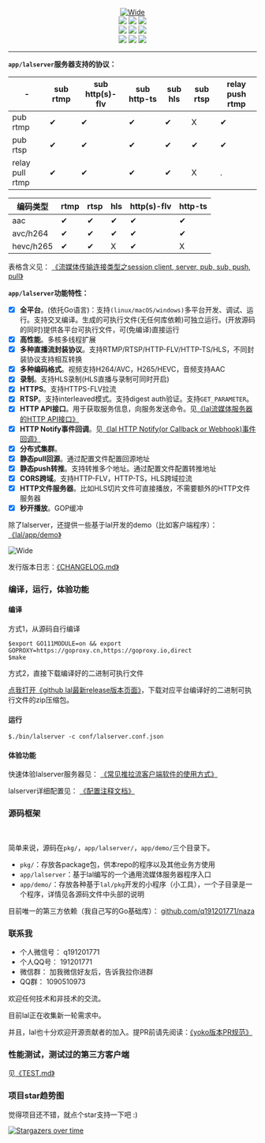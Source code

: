 <p align="center">
<a title="logo" target="_blank" href="https://github.com/q191201771/lal">
<img alt="Wide" src="https://pengrl.com/images/other/lallogo.png">
</a>
<br>
<a title="TravisCI" target="_blank" href="https://www.travis-ci.org/q191201771/lal"><img src="https://www.travis-ci.org/q191201771/lal.svg?branch=master"></a>
<a title="codecov" target="_blank" href="https://codecov.io/gh/q191201771/lal"><img src="https://codecov.io/gh/q191201771/lal/branch/master/graph/badge.svg?style=flat-square"></a>
<a title="goreportcard" target="_blank" href="https://goreportcard.com/report/github.com/q191201771/lal"><img src="https://goreportcard.com/badge/github.com/q191201771/lal?style=flat-square"></a>
<br>
<a title="codeline" target="_blank" href="https://github.com/q191201771/lal"><img src="https://sloc.xyz/github/q191201771/lal/?category=code"></a>
<a title="license" target="_blank" href="https://github.com/q191201771/lal/blob/master/LICENSE"><img src="https://img.shields.io/badge/license-MIT-brightgreen.svg?style=flat-square"></a>
<a title="lastcommit" target="_blank" href="https://github.com/q191201771/lal/commits/master"><img src="https://img.shields.io/github/commit-activity/m/q191201771/lal.svg?style=flat-square"></a>
<br>
<a title="pr" target="_blank" href="https://github.com/q191201771/lal/pulls"><img src="https://img.shields.io/github/issues-pr-closed/q191201771/lal.svg?style=flat-square&color=FF9966"></a>
<a title="hits" target="_blank" href="https://github.com/q191201771/lal"><img src="https://hits.b3log.org/q191201771/lal.svg?style=flat-square"></a>
<a title="toplanguage" target="_blank" href="https://github.com/q191201771/lal"><img src="https://img.shields.io/github/languages/top/q191201771/lal.svg?style=flat-square"></a>
<br>
</p>

---

**`app/lalserver`服务器支持的协议：**

| - | sub rtmp | sub http(s)-flv | sub http-ts | sub hls | sub rtsp | relay push rtmp |
| - | - | - | - | - | - | - |
| pub rtmp        | ✔ | ✔ | ✔ | ✔ | X | ✔ |
| pub rtsp        | ✔ | ✔ | ✔ | ✔ | ✔ | ✔ |
| relay pull rtmp | ✔ | ✔ | ✔ | ✔ | X | . |

| 编码类型 | rtmp | rtsp | hls | http(s)-flv | http-ts |
| - | - | - | - | - | - |
| aac       | ✔ | ✔ | ✔ | ✔ | ✔ |
| avc/h264  | ✔ | ✔ | ✔ | ✔ | ✔ |
| hevc/h265 | ✔ | ✔ | X | ✔ | X |

表格含义见： [《流媒体传输连接类型之session client, server, pub, sub, push, pull》](https://pengrl.com/p/20080)

**`app/lalserver`功能特性：**

- [x] **全平台**。(依托Go语言)：支持`(linux/macOS/windows)`多平台开发、调试、运行。支持交叉编译。生成的可执行文件(无任何库依赖)可独立运行。(开放源码的同时)提供各平台可执行文件，可(免编译)直接运行
- [x] **高性能**。多核多线程扩展
- [x] **多种直播流封装协议**。支持RTMP/RTSP/HTTP-FLV/HTTP-TS/HLS，不同封装协议支持相互转换
- [x] **多种编码格式**。视频支持H264/AVC，H265/HEVC，音频支持AAC
- [x] **录制**。支持HLS录制(HLS直播与录制可同时开启)
- [x] **HTTPS**。支持HTTPS-FLV拉流
- [x] **RTSP**。支持interleaved模式。支持digest auth验证。支持`GET_PARAMETER`。
- [x] **HTTP API接口**。用于获取服务信息，向服务发送命令。见[《lal流媒体服务器的HTTP API接口》](https://pengrl.com/p/20100)
- [x] **HTTP Notify事件回调**。见[《lal HTTP Notify(or Callback or Webhook)事件回调》](https://pengrl.com/p/20101)
- [x] **分布式集群**。
- [x] **静态pull回源**。通过配置文件配置回源地址
- [x] **静态push转推**。支持转推多个地址。通过配置文件配置转推地址
- [x] **CORS跨域**。支持HTTP-FLV，HTTP-TS，HLS跨域拉流
- [x] **HTTP文件服务器**。比如HLS切片文件可直接播放，不需要额外的HTTP文件服务器
- [x] **秒开播放**。GOP缓冲

除了lalserver，还提供一些基于lal开发的demo（比如客户端程序）： [《lal/app/demo》](https://github.com/q191201771/lal/blob/master/app/demo/README.md)

<img alt="Wide" src="https://pengrl.com/images/other/lalmodule.jpg?date=0829">

发行版本日志：[《CHANGELOG.md》](https://github.com/q191201771/lal/blob/master/CHANGELOG.md)

### 编译，运行，体验功能

#### 编译

方式1，从源码自行编译

```shell
$export GO111MODULE=on && export GOPROXY=https://goproxy.cn,https://goproxy.io,direct
$make
```

方式2，直接下载编译好的二进制可执行文件

[点我打开《github lal最新release版本页面》](https://github.com/q191201771/lal/releases/latest)，下载对应平台编译好的二进制可执行文件的zip压缩包。

#### 运行

```shell
$./bin/lalserver -c conf/lalserver.conf.json
```

#### 体验功能

快速体验lalserver服务器见： [《常见推拉流客户端软件的使用方式》](https://pengrl.com/p/20051/)

lalserver详细配置见： [《配置注释文档》](https://github.com/q191201771/lal/blob/master/conf/lalserver.conf.json.brief)

### 源码框架

<br>

简单来说，源码在`pkg/`，`app/lalserver/`，`app/demo/`三个目录下。

- `pkg/`：存放各package包，供本repo的程序以及其他业务方使用
- `app/lalserver`：基于lal编写的一个通用流媒体服务器程序入口
- `app/demo/`：存放各种基于`lal/pkg`开发的小程序（小工具），一个子目录是一个程序，详情见各源码文件中头部的说明

目前唯一的第三方依赖（我自己写的Go基础库）： [github.com/q191201771/naza](https://github.com/q191201771/naza)

### 联系我

- 个人微信号： q191201771
- 个人QQ号： 191201771
- 微信群： 加我微信好友后，告诉我拉你进群
- QQ群： 1090510973

欢迎任何技术和非技术的交流。

目前lal正在收集新一轮需求中。

并且，lal也十分欢迎开源贡献者的加入。提PR前请先阅读：[《yoko版本PR规范》](https://pengrl.com/p/20070/)

### 性能测试，测试过的第三方客户端

见[《TEST.md》](https://github.com/q191201771/lal/blob/master/TEST.md)

### 项目star趋势图

觉得项目还不错，就点个star支持一下吧 :)

[![Stargazers over time](https://starchart.cc/q191201771/lal.svg)](https://starchart.cc/q191201771/lal)

